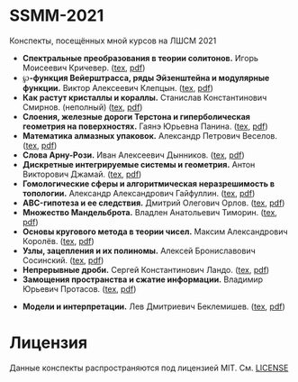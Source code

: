 # SSMM-2021
Конспекты, посещённых мной курсов на ЛШСМ 2021
- **Спектральные преобразования в теории солитонов.** Игорь Моисеевич Кричевер. ([tex](spectral-transformations-in-soliton-theory.tex), [pdf](spectral-transformations-in-soliton-theory.pdf))
- **℘-функция Вейерштрасса, ряды Эйзенштейна и модулярные функции.** Виктор Алексеевич Клепцын. ([tex](modular-functions.tex), [pdf](modular-functions.tex))
- **Как растут кристаллы и кораллы.** Станислав Константинович Смирнов. (неполный) ([tex](crystals-and-corals-growth.tex), [pdf](crystals-and-corals-growth.pdf))
- **Слоения, железные дороги Терстона и гиперболическая геометрия на поверхностях.** Гаянэ Юрьевна Панина. ([tex](Thurston-railways.tex), [pdf](Thurston-railways.pdf))
- **Математика алмазных упаковок.** Александр Петрович Веселов. ([tex](diamond-packaging.tex), [pdf](diamond-packaging.pdf))
- **Слова Арну-Рози.** Иван Алексеевич Дынников. ([tex](Arnoux-Rosi-words.tex), [pdf](Arnoux-Rosi-words.pdf))
- **Дискретные интегрируемые системы и геометрия.** Антон Викторович Джамай. ([tex](discrete-integrable-systems-and-geometry.tex), [pdf](discrete-integrable-systems-and-geometry.pdf))
- **Гомологические сферы и алгоритмическая неразрешимость в топологии.** Александр Александрович Гайфуллин. ([tex](decidability-in-topology.tex), [pdf](decidability-in-topology.pdf))
- **ABC-гипотеза и ее следствия.** Дмитрий Олегович Орлов. ([tex](abc-conjecture.tex), [pdf](abc-conjecture.pdf))
- **Множество Мандельброта.** Владлен Анатольевич Тиморин. ([tex](Mandelbrot-set.tex), [pdf](Mandelbrot-set.pdf))
- **Основы кругового метода в теории чисел.** Максим Александрович Королёв. ([tex](circular-method-in-number-theory.tex), [pdf](circular-method-in-number-theory.pdf))
- **Узлы, зацепления и их полиномы.** Алексей Брониславович Сосинский. ([tex](knots-and-polynomials.tex), [pdf](knots-and-polynomials.pdf))
- **Непрерывные дроби.** Сергей Константинович Ландо. ([tex](continued-fraction.tex), [pdf](continued-fraction.pdf))
- **Замощения пространства и сжатие информации.** Владимир Юрьевич Протасов. ([tex](space-tilings-and-information-compression.tex), [pdf](space-tilings-and-information-compression.pdf))
<!-- - **Доказательство Гаусса основной теоремы алгебры.** Никон Михайлович Курносов, Иван Андреевич Яковлев. ([tex](Gauss-proof-of-fundamental-theorem-of-algebra.tex), [pdf](Gauss-proof-of-fundamental-theorem-of-algebra.pdf))-->
- **Модели и интерпретации.** Лев Дмитриевич Беклемишев. ([tex](models-and-interpretations.tex), [pdf](models-and-interpretations.pdf))

# Лицензия
Данные конспекты распространяются под лицензией MIT. См. [LICENSE](LICENSE)
